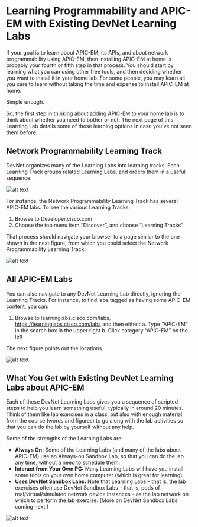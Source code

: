 
# Learning Programmability and APIC-EM with Existing DevNet Learning Labs
If your goal is to learn about APIC-EM, its APIs, and about network programmability using APIC-EM, then installing APIC-EM at home is probably your fourth or fifth step in that process. You should start by learning what you can using other free tools, and then deciding whether you want to install it in your home lab. For some people, you may learn all you care to learn without taking the time and expense to install APIC-EM at home.

Simple enough.

So, the first step in thinking about adding APIC-EM to your home lab is to think about whether you need to bother or not. The next page of this Learning Lab details some of those learning options in case you’ve not seen them before.

## Network Programmability Learning Track
DevNet organizes many of the Learning Labs into learning tracks. Each Learning Track groups related Learning Labs, and orders them in a useful sequence.

![alt text](/posts/files/home-lab-network/assets/images/apic-2.png)

For instance, the Network Programmability Learning Track has several APIC-EM labs. To see the various Learning Tracks:
1.	Browse to Developer.cisco.com
2.	Choose the top menu item “Discover”, and choose “Learning Tracks”

That process should navigate your browser to a page similar to the one shown in the next figure, from which you could select the Network Programmability Learning Track.

![alt text](/posts/files/home-lab-network/assets/images/apic-3.png)

## All APIC-EM Labs
You can also navigate to any DevNet Learning Lab directly, ignoring the Learning Tracks. For instance, to find labs tagged as having some APIC-EM content, you can:
1.	Browse to learninglabs.cisco.com/labs,  https://learninglabs.cisco.com/labs and then either:
a.	Type “APIC-EM” in the search box in the upper right
b.	Click category “APIC-EM” on the left

The next figure points out the locations.

![alt text](/posts/files/home-lab-network/assets/images/apic-4.png)

## What You Get with Existing DevNet Learning Labs about APIC-EM
Each of these DevNet Learning Labs gives you a sequence of scripted steps to help you learn something useful, typically in around 20 minutes. Think of them like lab exercises in a class, but also with enough material from the course (words and figures) to go along with the lab activities so that you can do the lab by yourself without any help.

Some of the strengths of the Learning Labs are:

- **Always On:** Some of the Learning Labs (and many of the labs about APIC-EM) use an Always-on Sandbox Lab, so that you can do the lab any time, without a need to schedule them.
- **Interact from Your Own PC:** Many Learning Labs will have you install some tools on your own home computer (which is great for learning)
- **Uses DevNet Sandbox Labs:** Note that Learning Labs – that is, the lab exercises often use DevNet Sandbox Labs – that is, pods of real/virtual/simulated network device instances – as the lab network on which to perform the lab exercise. (More on DevNet Sandbox Labs coming next!)

![alt text](/posts/files/home-lab-network/assets/images/apic-5.png)
